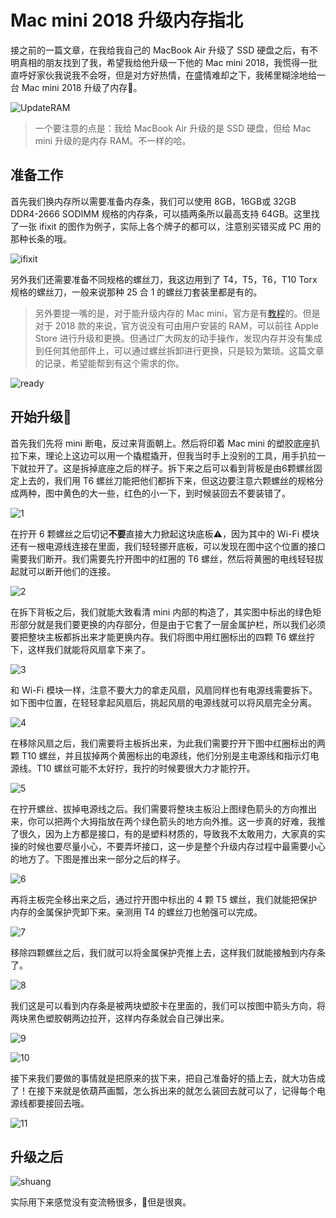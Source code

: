# Mac mini 2018 升级内存指北

接之前的一篇文章，在我给我自己的 MacBook Air 升级了 SSD 硬盘之后，有不明真相的朋友找到了我，希望我给他升级一下他的 Mac mini 2018，我慌得一批直呼好家伙我说我不会呀，但是对方好热情，在盛情难却之下，我稀里糊涂地给一台 Mac mini 2018 升级了内存🤡。

![UpdateRAM](resources/UpdateRAM.png)

<!--more-->

> 一个要注意的点是：我给 MacBook Air 升级的是 SSD 硬盘，但给 Mac mini 升级的是内存 RAM。不一样的哈。

## 准备工作

首先我们换内存所以需要准备内存条，我们可以使用 8GB，16GB或 32GB DDR4-2666 SODIMM 规格的内存条，可以插两条所以最高支持 64GB。这里找了一张 ifixit 的图作为例子，实际上各个牌子的都可以，注意别买错买成 PC 用的那种长条的哦。

![ifixit](resources/ifixit.jpg)

另外我们还需要准备不同规格的螺丝刀，我这边用到了 T4，T5，T6，T10 Torx 规格的螺丝刀，一般来说那种 25 合 1 的螺丝刀套装里都是有的。

> 另外要提一嘴的是，对于能升级内存的 Mac mini，官方是有[教程](https://support.apple.com/zh-cn/HT205041)的。但是对于 2018 款的来说，官方说没有可由用户安装的 RAM，可以前往 Apple Store 进行升级和更换。但通过广大网友的动手操作，发现内存并没有集成到任何其他部件上，可以通过螺丝拆卸进行更换，只是较为繁琐。这篇文章的记录，希望能帮到有这个需求的你。

![ready](resources/ready.jpg)

## 开始升级🤖

首先我们先将 mini 断电，反过来背面朝上。然后将印着 Mac mini 的塑胶底座扒拉下来，理论上这边可以用一个撬棍撬开，但我当时手上没别的工具，用手扒拉一下就拉开了。这是拆掉底座之后的样子。拆下来之后可以看到背板是由6颗螺丝固定上去的，我们用 T6 螺丝刀能把他们都拆下来，但这边要注意六颗螺丝的规格分成两种，图中黄色的大一些，红色的小一下，到时候装回去不要装错了。

![1](resources/1.jpg)

在拧开 6 颗螺丝之后切记**不要**直接大力掀起这块底板⚠️，因为其中的 Wi-Fi 模块还有一根电源线连接在里面，我们轻轻挪开底板，可以发现在图中这个位置的接口需要我们断开。我们需要先拧开图中的红圈的 T6 螺丝，然后将黄圈的电线轻轻拔起就可以断开他们的连接。

![2](resources/2.jpg)

在拆下背板之后，我们就能大致看清 mini 内部的构造了，其实图中标出的绿色矩形部分就是我们要更换的内存部分，但是由于它套了一层金属护栏，所以我们必须要把整块主板都拆出来才能更换内存。我们将图中用红圈标出的四颗 T6 螺丝拧下，这样我们就能将风扇拿下来了。

![3](resources/3.jpg)

和 Wi-Fi 模块一样，注意不要大力的拿走风扇，风扇同样也有电源线需要拆下。如下图中位置，在轻轻拿起风扇后，挑起风扇的电源线就可以将风扇完全分离。

![4](resources/4.jpg)

在移除风扇之后，我们需要将主板拆出来，为此我们需要拧开下图中红圈标出的两颗 T10 螺丝，并且拔掉两个黄圈标出的电源线，他们分别是主电源线和指示灯电源线。T10 螺丝可能不太好拧，我拧的时候要很大力才能拧开。

![5](resources/5.jpg)

在拧开螺丝、拔掉电源线之后。我们需要将整块主板沿上图绿色箭头的方向推出来，你可以把两个大拇指放在两个绿色箭头的地方向外推。这一步真的好难，我推了很久，因为上方都是接口，有的是塑料材质的，导致我不太敢用力，大家真的实操的时候也要尽量小心，不要弄坏接口，这一步是整个升级内存过程中最需要小心的地方了。下图是推出来一部分之后的样子。

![6](resources/6.jpg)

再将主板完全移出来之后，通过拧开图中标出的 4 颗 T5 螺丝，我们就能把保护内存的金属保护壳卸下来。亲测用 T4 的螺丝刀也勉强可以完成。

![7](resources/7.jpg)

移除四颗螺丝之后，我们就可以将金属保护壳推上去，这样我们就能接触到内存条了。

![8](resources/8.jpg)

我们这是可以看到内存条是被两块塑胶卡在里面的，我们可以按图中箭头方向，将两块黑色塑胶朝两边拉开，这样内存条就会自己弹出来。

![9](resources/9.jpg)

![10](resources/10.jpg)

接下来我们要做的事情就是把原来的拔下来，把自己准备好的插上去，就大功告成了！在接下来就是依葫芦画瓢，怎么拆出来的就怎么装回去就可以了，记得每个电源线都要接回去哦。

![11](resources/11.jpg)

## 升级之后

![shuang](resources/shuang.png)

实际用下来感觉没有变流畅很多，💪但是很爽。










